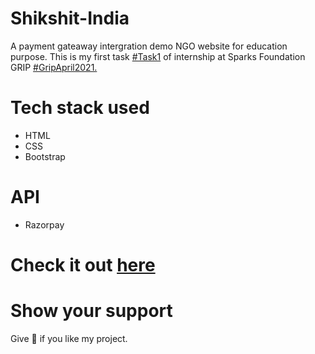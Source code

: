 # Shikshit-India

A payment gateaway intergration demo NGO website for education purpose.
This is my first task <a href="">#Task1</a> of internship at Sparks Foundation GRIP <a href="">#GripApril2021.</a>


# Tech stack used

- HTML
- CSS
- Bootstrap

# API

- Razorpay

# Check it out <a href="http://anjaliaks.github.io/Shikshit-India/">here</a>

# Show your support

Give 🌟 if you like my project.
